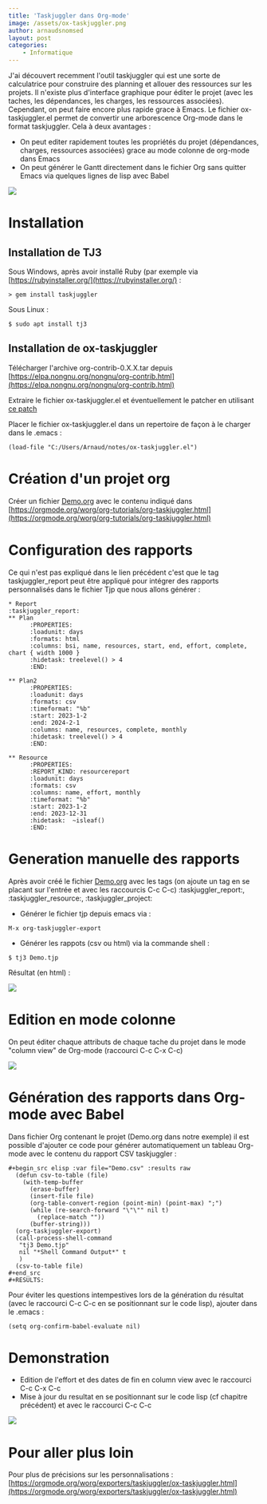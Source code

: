 ```yaml
---
title: 'Taskjuggler dans Org-mode'
image: /assets/ox-taskjuggler.png
author: arnaudsnomsed
layout: post
categories:
    - Informatique
---
```


J'ai découvert recemment l'outil taskjuggler qui est une sorte de
calculatrice pour construire des planning et allouer des ressources
sur les projets. Il n'existe plus d'interface graphique pour éditer le
projet (avec les taches, les dépendances, les charges, les ressources
associées). Cependant, on peut faire encore plus rapide grace à
Emacs. Le fichier ox-taskjuggler.el permet de convertir une
arborescence Org-mode dans le format taskjuggler. Cela à deux
avantages :

- On peut editer rapidement toutes les propriétés du projet
  (dépendances, charges, ressources associées) grace au mode colonne
  de org-mode dans Emacs
- On peut générer le Gantt directement dans le fichier Org sans
  quitter Emacs via quelques lignes de lisp avec Babel

![](/assets/ox-taskjuggler.png)
   
# Installation

## Installation de TJ3

Sous Windows, après avoir installé Ruby (par exemple via [https://rubyinstaller.org/](https://rubyinstaller.org/) :

```
> gem install taskjuggler
```

<!-- more -->

Sous Linux :

```
$ sudo apt install tj3
```


## Installation de ox-taskjuggler

Télécharger l'archive org-contrib-0.X.X.tar depuis [https://elpa.nongnu.org/nongnu/org-contrib.html](https://elpa.nongnu.org/nongnu/org-contrib.html)

Extraire le fichier ox-taskjuggler.el et éventuellement le patcher en
utilisant [ce
patch](https://github.com/ArnaudSnomsed/arnaudsnomsed.github.io/blob/master/assets/ox-taskjuggler.el.patch)

Placer le fichier ox-taskjuggler.el dans un repertoire de façon à le
charger dans le .emacs :

```
(load-file "C:/Users/Arnaud/notes/ox-taskjuggler.el")

```

# Création d'un projet org

Créer un fichier [Demo.org](/assets/Demo.org) avec le contenu indiqué dans
[https://orgmode.org/worg/org-tutorials/org-taskjuggler.html](https://orgmode.org/worg/org-tutorials/org-taskjuggler.html)

# Configuration des rapports

Ce qui n'est pas expliqué dans le lien précédent c'est que le tag
taskjuggler_report peut être appliqué pour intégrer des rapports personnalisés dans le fichier Tjp que nous allons générer :

```
* Report                                                 :taskjuggler_report:
** Plan
      :PROPERTIES:
      :loadunit: days
      :formats: html
      :columns: bsi, name, resources, start, end, effort, complete, chart { width 1000 }
      :hidetask: treelevel() > 4
      :END:

** Plan2
      :PROPERTIES:
      :loadunit: days
      :formats: csv
      :timeformat: "%b"
      :start: 2023-1-2
      :end: 2024-2-1
      :columns: name, resources, complete, monthly
      :hidetask: treelevel() > 4
      :END:

** Resource
      :PROPERTIES:
      :REPORT_KIND: resourcereport
      :loadunit: days
      :formats: csv
      :columns: name, effort, monthly
      :timeformat: "%b"
      :start: 2023-1-2
      :end: 2023-12-31
      :hidetask:  ~isleaf() 
      :END:
```

# Generation manuelle des rapports

Après avoir créé le fichier [Demo.org](/assets/Demo.org) avec les tags
(on ajoute un tag en se placant sur l'entrée et avec les raccourcis
C-c C-c) :taskjuggler_report:,
:taskjuggler_resource:, :taskjuggler_project:

- Générer le fichier tjp depuis emacs via :

```
M-x org-taskjuggler-export
```

- Générer les rappots (csv ou html) via la commande shell :

```
$ tj3 Demo.tjp
```

Résultat (en html) :

![](/assets/ox-taskjuggler-html.png)

# Edition en mode colonne

On peut éditer chaque attributs de chaque tache du projet dans le mode
"column view" de Org-mode (raccourci C-c C-x C-c)

![](/assets/ox-taskjuggler.png)


# Génération des rapports dans Org-mode avec Babel

Dans fichier Org contenant le projet (Demo.org dans notre exemple) il
est possible d'ajouter ce code pour générer automatiquement un tableau
Org-mode avec le contenu du rapport CSV taskjuggler :

```
#+begin_src elisp :var file="Demo.csv" :results raw
  (defun csv-to-table (file)
    (with-temp-buffer
      (erase-buffer)
      (insert-file file)
      (org-table-convert-region (point-min) (point-max) ";")
      (while (re-search-forward "\"\"" nil t)
        (replace-match ""))
      (buffer-string)))
  (org-taskjuggler-export)
  (call-process-shell-command
   "tj3 Demo.tjp"
   nil "*Shell Command Output*" t
   )
  (csv-to-table file)
#+end_src
#+RESULTS:
```

Pour éviter les questions intempestives lors de la génération du
résultat (avec le raccourci C-c C-c en se positionnant sur le code
lisp), ajouter dans le .emacs :

```
(setq org-confirm-babel-evaluate nil)

```


# Demonstration

- Edition de l'effort et des dates de fin en column view avec le raccourci C-c C-x C-c
- Mise à jour du resultat en se positionnant sur le code lisp (cf
  chapitre précédent) et avec le raccourci C-c C-c

![](/assets/ox-taskjuggler.gif)

# Pour aller plus loin

Pour plus de précisions sur les personnalisations :
[https://orgmode.org/worg/exporters/taskjuggler/ox-taskjuggler.html](https://orgmode.org/worg/exporters/taskjuggler/ox-taskjuggler.html)
